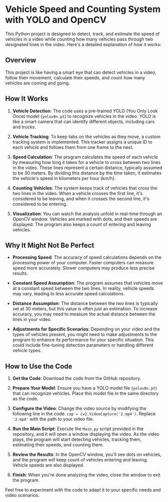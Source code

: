 # Vehicle Speed and Counting System with YOLO and OpenCV

This Python project is designed to detect, track, and estimate the speed of vehicles in a video while counting how many vehicles pass through two designated lines in the video. Here's a detailed explanation of how it works:

## Overview

This project is like having a smart eye that can detect vehicles in a video, follow their movement, calculate their speeds, and count how many vehicles are coming and going.

## How It Works

1. **Vehicle Detection**: The code uses a pre-trained YOLO (You Only Look Once) model (`yolov8n.pt`) to recognize vehicles in the video. YOLO is like a smart camera that can identify different objects, including cars and trucks.

2. **Vehicle Tracking**: To keep tabs on the vehicles as they move, a custom tracking system is implemented. This tracker assigns a unique ID to each vehicle and follows them from one frame to the next.

3. **Speed Calculation**: The program calculates the speed of each vehicle by measuring how long it takes for a vehicle to cross between two lines in the video. These lines represent a certain distance, typically assumed to be 30 meters. By dividing this distance by the time taken, it estimates the vehicle's speed in kilometers per hour (km/h).

4. **Counting Vehicles**: The system keeps track of vehicles that cross the two lines in the video. When a vehicle crosses the first line, it's considered to be leaving, and when it crosses the second line, it's considered to be entering.

5. **Visualization**: You can watch the analysis unfold in real-time through an OpenCV window. Vehicles are marked with dots, and their speeds are displayed. The program also keeps a count of entering and leaving vehicles.

## Why It Might Not Be Perfect

- **Processing Speed**: The accuracy of speed calculations depends on the processing power of your computer. Faster computers can measure speed more accurately. Slower computers may produce less precise results.

- **Constant Speed Assumption**: The program assumes that vehicles move at a constant speed between the two lines. In reality, vehicle speeds may vary, leading to less accurate speed calculations.

- **Distance Assumption**: The distance between the two lines is typically set at 30 meters, but this value is often just an estimation. To increase accuracy, you may need to measure the actual distance between the lines in your video.

- **Adjustments for Specific Scenarios**: Depending on your video and the types of vehicles present, you might need to make adjustments to the program to enhance its performance for your specific situation. This could include fine-tuning detection parameters or handling different vehicle types.

## How to Use the Code

1. **Get the Code**: Download the code from the GitHub repository.

2. **Prepare Your Model**: Ensure you have a YOLO model file (`yolov8n.pt`) that can recognize vehicles. Place this model file in the same directory as the code.

3. **Configure the Video**: Change the video source by modifying the following line in the code: `cap = cv2.VideoCapture('2.mp4')`. Replace `'2.mp4'` with the path to your video file.

4. **Run the Main Script**: Execute the `Main.py` script provided in the repository, and it will open a window displaying the video. As the video plays, the program will start detecting vehicles, tracking them, estimating their speeds, and counting them.

5. **Review the Results**: In the OpenCV window, you'll see dots on vehicles, and the program will keep count of vehicles entering and leaving. Vehicle speeds are also displayed.

6. **Finish**: When you're done analyzing the video, close the window to exit the program.

Feel free to experiment with the code to adapt it to your specific needs and video scenarios.
